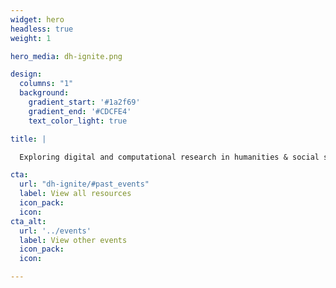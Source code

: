```yaml
---
widget: hero
headless: true
weight: 1

hero_media: dh-ignite.png

design:
  columns: "1"
  background:
    gradient_start: '#1a2f69'
    gradient_end: '#CDCFE4'
    text_color_light: true

title: | 

  Exploring digital and computational research in humanities & social sciences

cta:
  url: "dh-ignite/#past_events"
  label: View all resources
  icon_pack: 
  icon: 
cta_alt:
  url: '../events'
  label: View other events
  icon_pack: 
  icon:

---
```


<!---
<div class="container">
  <div class="row">
    <div class="col">
      <a href="https://dh-ignite.org"><img 
      style="display: block; 
          margin-left: auto;
           margin-right: auto;
           width: 70%;"
    src="../media/dh-ignite.png" 
    alt="dh-ignite logo">
</img></a>
</div>

   
-->

